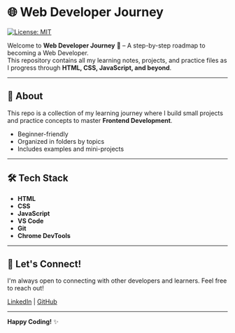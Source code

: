 # 🌐 Web Developer Journey  

[![License: MIT](https://img.shields.io/badge/License-MIT-yellow.svg)](https://opensource.org/licenses/MIT)

Welcome to **Web Developer Journey** 🚀 – A step-by-step roadmap to becoming a Web Developer.  
This repository contains all my learning notes, projects, and practice files as I progress through **HTML, CSS, JavaScript, and beyond**.  

---

## 📖 About  
This repo is a collection of my learning journey where I build small projects and practice concepts to master **Frontend Development**.  
- Beginner-friendly  
- Organized in folders by topics  
- Includes examples and mini-projects  

---

## 🛠️ Tech Stack  
- **HTML**  
- **CSS**  
- **JavaScript**
- **VS Code**
- **Git**
- **Chrome DevTools**  

---

## 🤝 Let's Connect!

I'm always open to connecting with other developers and learners. Feel free to reach out!

[LinkedIn](https://www.linkedin.com/in/nsr2k25/) | [GitHub](https://github.com/nsr2k06/)

---

**Happy Coding!** ✨

